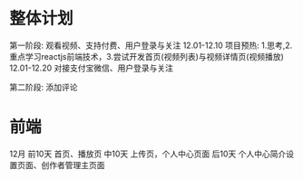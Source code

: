 # 整体计划
第一阶段:  观看视频、支持付费、用户登录与关注
12.01-12.10 项目预热: 1.思考,2.重点学习reactjs前端技术，3.尝试开发首页(视频列表)与视频详情页(视频播放)
12.01-12.20 对接支付宝微信、用户登录与关注



第二阶段: 添加评论



# 前端
12月
    前10天  首页、播放页
    中10天  上传页，个人中心页面
    后10天  个人中心简介设置页面、创作者管理主页面

